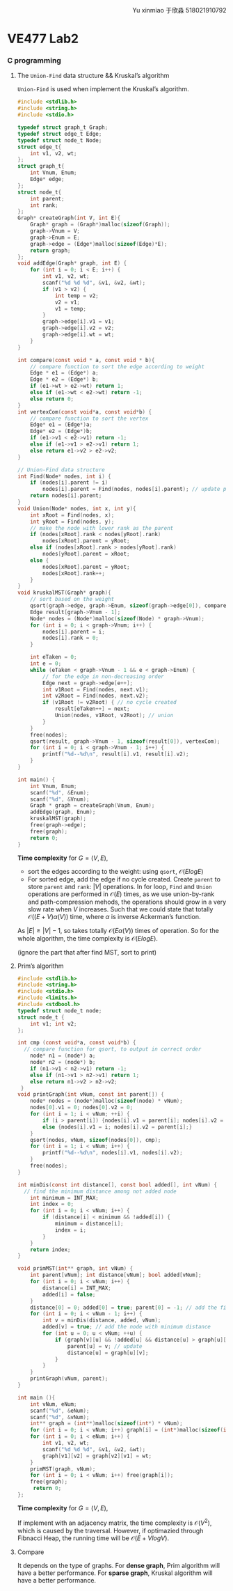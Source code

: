 <p align="right">Yu xinmiao 于欣淼 518021910792</p>

# VE477 Lab2

### C programming

1. The `Union-Find` data structure && Kruskal’s algorithm 

   `Union-Find` is used when implement the Kruskal’s algorithm.

   ```c
   #include <stdlib.h>
   #include <string.h>
   #include <stdio.h>
   
   typedef struct graph_t Graph;
   typedef struct edge_t Edge;
   typedef struct node_t Node;
   struct edge_t{
       int v1, v2, wt;
   };
   struct graph_t{
       int Vnum, Enum;
       Edge* edge;
   };
   struct node_t{
       int parent;
       int rank;
   };
   Graph* createGraph(int V, int E){
       Graph* graph = (Graph*)malloc(sizeof(Graph));
       graph->Vnum = V;
       graph->Enum = E;
       graph->edge = (Edge*)malloc(sizeof(Edge)*E);
       return graph;
   };
   void addEdge(Graph* graph, int E) {
       for (int i = 0; i < E; i++) {
           int v1, v2, wt;
           scanf("%d %d %d", &v1, &v2, &wt);
           if (v1 > v2) {
               int temp = v2;
               v2 = v1;
               v1 = temp;
           }
           graph->edge[i].v1 = v1;
           graph->edge[i].v2 = v2;
           graph->edge[i].wt = wt;
       }
   }
   
   int compare(const void * a, const void * b){
       // compare function to sort the edge according to weight  
       Edge * e1 = (Edge*) a;
       Edge * e2 = (Edge*) b;
       if (e1->wt > e2->wt) return 1;
       else if (e1->wt < e2->wt) return -1;
       else return 0;
   }
   int vertexCom(const void*a, const void*b) {
       // compare function to sort the vertex 
       Edge* e1 = (Edge*)a;
       Edge* e2 = (Edge*)b;
       if (e1->v1 < e2->v1) return -1;
       else if (e1->v1 > e2->v1) return 1;
       else return e1->v2 > e2->v2;
   }
   
   // Union-Find data structure 
   int Find(Node* nodes, int i) {
       if (nodes[i].parent != i)
           nodes[i].parent = Find(nodes, nodes[i].parent); // update parent among the path 
       return nodes[i].parent;
   }
   void Union(Node* nodes, int x, int y){
       int xRoot = Find(nodes, x);
       int yRoot = Find(nodes, y);
       // make the node with lower rank as the parent 
       if (nodes[xRoot].rank < nodes[yRoot].rank)
           nodes[xRoot].parent = yRoot;
       else if (nodes[xRoot].rank > nodes[yRoot].rank)
           nodes[yRoot].parent = xRoot;
       else {
           nodes[xRoot].parent = yRoot;
           nodes[xRoot].rank++;
       }
   }
   void kruskalMST(Graph* graph){
       // sort based on the weight
       qsort(graph->edge, graph->Enum, sizeof(graph->edge[0]), compare);
       Edge result[graph->Vnum - 1];
       Node* nodes = (Node*)malloc(sizeof(Node) * graph->Vnum);
       for (int i = 0; i < graph->Vnum; i++) {
           nodes[i].parent = i;
           nodes[i].rank = 0;
       }
   
       int eTaken = 0;
       int e = 0;
       while (eTaken < graph->Vnum - 1 && e < graph->Enum) {
           // for the edge in non-decreasing order   
           Edge next = graph->edge[e++];
           int v1Root = Find(nodes, next.v1);
           int v2Root = Find(nodes, next.v2);
           if (v1Root != v2Root) { // no cycle created 
               result[eTaken++] = next;
               Union(nodes, v1Root, v2Root); // union
           }
       }
       free(nodes);
       qsort(result, graph->Vnum - 1, sizeof(result[0]), vertexCom);
       for (int i = 0; i < graph->Vnum - 1; i++) {
           printf("%d--%d\n", result[i].v1, result[i].v2);
       }
   }
   
   int main() {
       int Vnum, Enum;
       scanf("%d", &Enum);
       scanf("%d", &Vnum);
       Graph * graph = createGraph(Vnum, Enum);
       addEdge(graph, Enum);
       kruskalMST(graph);
       free(graph->edge);
       free(graph);
       return 0;
   }
   ```

   **Time complexity** for $G = (V, E)$,

   - sort the edges according to the weight: using `qsort`, $\mathcal{O}(ElogE)$
   - For sorted edge, add the edge if no cycle created. Create `parent` to store `parent` and `rank`: $|V|$ operations. In for loop, `Find` and `Union` operations are performed in $\mathcal{O}(E)$ times,  as we use union-by-rank and path-compression mehods, the operations should grow in a very slow rate when $V$ increases. Such that we could state that totally $\mathcal{O}((E+V)\alpha(V))$ time, where $\alpha$ is inverse Ackerman’s function. 

   As $|E|\geq |V| - 1$, so takes totally $\mathcal{O}(E\alpha(V))$ times of operation. So for the whole algorithm, the time complexity is $\mathcal{O}(ElogE)$. 

   (ignore the part that after find MST, sort to print)

2. Prim’s algorithm 

   ```c
   #include <stdlib.h>
   #include <string.h>
   #include <stdio.h>
   #include <limits.h>
   #include <stdbool.h>
   typedef struct node_t node;
   struct node_t {
       int v1; int v2;
   };
   
   int cmp (const void*a, const void*b) { 
     // compare function for qsort, to output in correct order 
       node* n1 = (node*) a;
       node* n2 = (node*) b;
       if (n1->v1 < n2->v1) return -1;
       else if (n1->v1 > n2->v1) return 1;
       else return n1->v2 > n2->v2;
    }
   void printGraph(int vNum, const int parent[]) {
       node* nodes = (node*)malloc(sizeof(node) * vNum);
       nodes[0].v1 = 0; nodes[0].v2 = 0;
       for (int i = 1; i < vNum; ++i) {
           if (i > parent[i]) {nodes[i].v1 = parent[i]; nodes[i].v2 = i;}
           else {nodes[i].v1 = i; nodes[i].v2 = parent[i];}
       }
       qsort(nodes, vNum, sizeof(nodes[0]), cmp);
       for (int i = 1; i < vNum; i++) {
           printf("%d--%d\n", nodes[i].v1, nodes[i].v2);
       }
       free(nodes);
   }
   
   int minDis(const int distance[], const bool added[], int vNum) { 
     // find the minimum distance among not added node
       int minimum = INT_MAX;
       int index = 0;
       for (int i = 0; i < vNum; i++) {
           if (distance[i] < minimum && !added[i]) {
               minimum = distance[i];
               index = i;
           }
       }
       return index;
   }
   
   void primMST(int** graph, int vNum) {
       int parent[vNum]; int distance[vNum]; bool added[vNum];
       for (int i = 0; i < vNum; i++) {
           distance[i] = INT_MAX;
           added[i] = false;
       }
       distance[0] = 0; added[0] = true; parent[0] = -1; // add the first element 
       for (int i = 0; i < vNum - 1; i++) {
           int v = minDis(distance, added, vNum);
           added[v] = true; // add the node with minimum distance 
           for (int u = 0; u < vNum; ++u) {
               if (graph[v][u] && !added[u] && distance[u] > graph[u][v]){
                   parent[u] = v; // update 
                   distance[u] = graph[u][v];
               }
           }
       }
       printGraph(vNum, parent);
   }
   
   int main (){
       int vNum, eNum;
       scanf("%d", &eNum);
       scanf("%d", &vNum);
       int** graph = (int**)malloc(sizeof(int*) * vNum);
       for (int i = 0; i < vNum; i++) graph[i] = (int*)malloc(sizeof(int) * vNum);
       for (int i = 0; i < eNum; i++) {
           int v1, v2, wt;
           scanf("%d %d %d", &v1, &v2, &wt);
           graph[v1][v2] = graph[v2][v1] = wt;
       }
       primMST(graph, vNum);
       for (int i = 0; i < vNum; i++) free(graph[i]);
       free(graph);
   		return 0;
   };
   
   ```

   **Time complexity** for $G = (V, E)$,

   If implement with an adjacency matrix, the time complexity is $\mathcal{O}(V^2)$, which is caused by the traversal. However, if optimazied through Fibnacci Heap, the running time will be $\mathcal{O}(E+VlogV)$. 

3. Compare 

   It depends on the type of graphs. For **dense graph**, Prim algorithm will have a better performance. For **sparse graph**, Kruskal algorithm will have a better performance. 